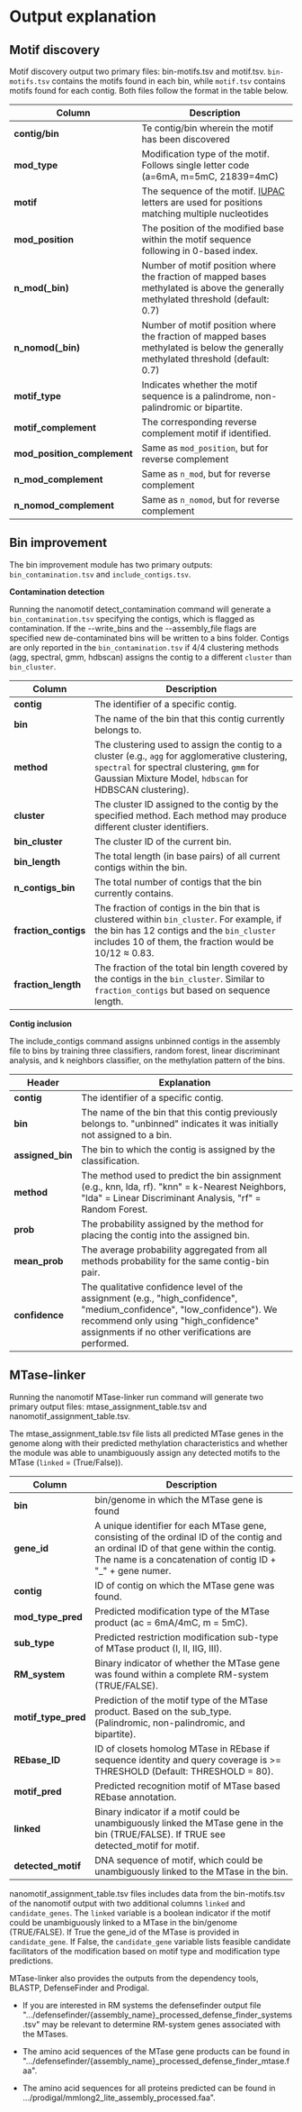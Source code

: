 # Output explanation
## Motif discovery

Motif discovery output two primary files: bin-motifs.tsv and motif.tsv. `bin-motifs.tsv` contains the motifs found in each bin, while `motif.tsv` contains motifs found for each contig. Both files follow the format in the table below.

| **Column**                   | **Description**                                                                                                                                                               |
|---------------------------|---------------------------------------------------------------------------------------------------------------------------------------------------------------------------|
| **contig/bin**                   | Te contig/bin wherein the motif has been discovered |
| **mod_type**              | Modification type of the motif. Follows single letter code (a=6mA, m=5mC, 21839=4mC)                                                         |
| **motif**                 | The sequence of the motif.  [IUPAC](https://www.bioinformatics.org/sms/iupac.html) letters are used for positions matching multiple nucleotides                                        |
| **mod_position**          | The position of the modified base within the motif sequence following in 0-based index.                            |
| **n_mod(_bin)**             | Number of motif position where the fraction of mapped bases methylated is above the generally methylated threshold (default: 0.7)                                                          |
| **n_nomod(_bin)**             | Number of motif position where the fraction of mapped bases methylated is below the generally methylated threshold (default: 0.7)                                                                                             |
| **motif_type**            | Indicates whether the motif sequence is a palindrome, non-palindromic or bipartite. |
| **motif_complement**      | The corresponding reverse complement motif if identified.                                                 |
| **mod_position_complement** | Same as `mod_position`, but for reverse complement |
| **n_mod_complement**      | Same as `n_mod`, but for reverse complement                                                   |
| **n_nomod_complement**    | Same as `n_nomod`, but for reverse complement                                               |



## Bin improvement

The bin improvement module has two primary outputs: `bin_contamination.tsv` and `include_contigs.tsv`.

**Contamination detection**

Running the nanomotif detect_contamination command will generate a `bin_contamination.tsv` specifying the contigs, which is flagged as contamination. If the --write_bins and the --assembly_file flags are specified new de-contaminated bins will be written to a bins folder. Contigs are only reported in the `bin_contamination.tsv` if 4/4 clustering methods (agg, spectral, gmm, hdbscan) assigns the contig to a different `cluster` than `bin_cluster`.


| **Column**     | **Description**         |
|----|------|
| **contig**          | The identifier of a specific contig.                                                                       |
| **bin**             | The name of the bin that this contig currently belongs to.                                    |
| **method**          | The clustering used to assign the contig to a cluster (e.g., `agg` for agglomerative clustering, `spectral` for spectral clustering, `gmm` for Gaussian Mixture Model, `hdbscan` for HDBSCAN clustering). |
| **cluster**         | The cluster ID assigned to the contig by the specified method. Each method may produce different cluster identifiers.                                                                     |
| **bin_cluster**     | The cluster ID of the current bin.    |
| **bin_length**      | The total length (in base pairs) of all current contigs within the bin.                                                                                                                           |
| **n_contigs_bin**   | The total number of contigs that the bin currently contains.                                                                                                                                        |
| **fraction_contigs** | The fraction of contigs in the bin that is clustered within `bin_cluster`. For example, if the bin has 12 contigs and the `bin_cluster` includes 10 of them, the fraction would be 10/12 ≈ 0.83. |
| **fraction_length**  | The fraction of the total bin length covered by the contigs in the `bin_cluster`. Similar to `fraction_contigs` but based on sequence length.                           |


**Contig inclusion**

The include_contigs command assigns unbinned contigs in the assembly file to bins by training three classifiers, random forest, linear discriminant analysis, and k neighbors classifier, on the methylation pattern of the bins. 

| Header          | Explanation                                                                                                              |
|-----------------|--------------------------------------------------------------------------------------------------------------------------|
| **contig**          | The identifier of a specific contig.                                                                       |
| **bin**             | The name of the bin that this contig previously belongs to. "unbinned" indicates it was initially not assigned to a bin. |
| **assigned_bin** | The bin to which the contig is assigned by the classification.                                     |
| **method**       | The method used to predict the bin assignment (e.g., knn, lda, rf). "knn" = k-Nearest Neighbors, "lda" = Linear Discriminant Analysis, "rf" = Random Forest. |
| **prob**         | The probability assigned by the method for placing the contig into the assigned bin.                          |
| **mean_prob**    | The average probability aggregated from all methods probability for the same contig-bin pair.     |
| **confidence**   | The qualitative confidence level of the assignment (e.g., "high_confidence", "medium_confidence", "low_confidence"). We recommend only using "high_confidence" assignments if no other verifications are performed.   |


## MTase-linker

Running the nanomotif MTase-linker run command will generate two primary output files: mtase_assignment_table.tsv and nanomotif_assignment_table.tsv. 


The mtase_assignment_table.tsv file lists all predicted MTase genes in the genome along with their predicted methylation characteristics and whether the module was able to unambiguously assign any detected motifs to the MTase (`linked` = (True/False)).

| **Column**       | **Description**                                                                                       |
|------------------|-------------------------------------------------------------------------------------------------------|
| **bin**          | bin/genome in which the MTase gene is found                                                                         |
| **gene_id** | A unique identifier for each MTase gene, consisting of the ordinal ID of the contig and an ordinal ID of that gene within the contig. The name is a concatenation of contig ID + "_" + gene numer. |
| **contig** | ID of contig on which the MTase gene was found. |
| **mod_type_pred** | Predicted modification type of the MTase product (ac = 6mA/4mC, m = 5mC). |
| **sub_type** | Predicted restriction modification sub-type of MTase product (I, II, IIG, III). |
| **RM_system** | Binary indicator of whether the MTase gene was found within a complete RM-system (TRUE/FALSE). |
| **motif_type_pred** | Prediction of the motif type of the MTase product. Based on the sub_type. (Palindromic, non-palindromic, and bipartite). |
| **REbase_ID** | ID of closets homolog MTase in REbase if sequence identity and query coverage is >= THRESHOLD (Default: THRESHOLD = 80). |
| **motif_pred** | Predicted recognition motif of MTase based REbase annotation. |
| **linked** | Binary indicator if a motif could be unambiguously linked the MTase gene in the bin (TRUE/FALSE). If TRUE see detected_motif for motif. |
| **detected_motif** | DNA sequence of motif, which could be unambiguously linked to the MTase in the bin. |

nanomotif_assignment_table.tsv files includes data from the bin-motifs.tsv of the nanomotif output with two additional columns `linked` and `candidate_genes`. The `linked` variable is a boolean indicator if the motif could be unambiguously linked to a MTase in the bin/genome (TRUE/FALSE). If True the gene_id of the MTase is provided in `candidate_gene`. If False, the `candidate_gene` variable lists feasible candidate facilitators of the modification based on motif type and modification type predictions.

MTase-linker also provides the outputs from the dependency tools, BLASTP, DefenseFinder and Prodigal.

- If you are interested in RM systems the defensefinder output file ".../defensefinder/{assembly_name}_processed_defense_finder_systems.tsv" may be relevant to determine RM-system genes associated with the MTases. 

- The amino acid sequences of the MTase gene products can be found in ".../defensefinder/{assembly_name}_processed_defense_finder_mtase.faa".

- The amino acid sequences for all proteins predicted can be found in .../prodigal/mmlong2_lite_assembly_processed.faa".